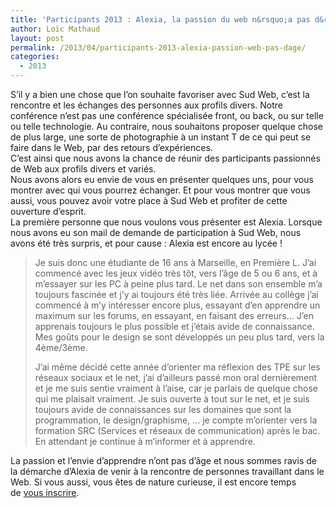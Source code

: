 ```yaml
---
title: 'Participants 2013 : Alexia, la passion du web n&rsquo;a pas d&rsquo;âge !'
author: Loïc Mathaud
layout: post
permalink: /2013/04/participants-2013-alexia-passion-web-pas-dage/
categories:
  - 2013
---
```

<div>
  S&rsquo;il y a bien une chose que l&rsquo;on souhaite favoriser avec Sud Web, c&rsquo;est la rencontre et les échanges des personnes aux profils divers. Notre conférence n&rsquo;est pas une conférence spécialisée front, ou back, ou sur telle ou telle technologie. Au contraire, nous souhaitons proposer quelque chose de plus large, une sorte de photographie à un instant T de ce qui peut se faire dans le Web, par des retours d&rsquo;expériences.<br /> C&rsquo;est ainsi que nous avons la chance de réunir des participants passionnés de Web aux profils divers et variés.
</div>

<div>
  <!--more-->
</div>

<div>
  Nous avons alors eu envie de vous en présenter quelques uns, pour vous montrer avec qui vous pourrez échanger. Et pour vous montrer que vous aussi, vous pouvez avoir votre place à Sud Web et profiter de cette ouverture d&rsquo;esprit.
</div>

<div>
</div>

<div>
  La première personne que nous voulons vous présenter est Alexia. Lorsque nous avons eu son mail de demande de participation à Sud Web, nous avons été très surpris, et pour cause : Alexia est encore au lycée !
</div>

> <div>
>   Je suis donc une étudiante de 16 ans à Marseille, en Première L. J&rsquo;ai commencé avec les jeux vidéo très tôt, vers l&rsquo;âge de 5 ou 6 ans, et à m&rsquo;essayer sur les PC à peine plus tard. Le net dans son ensemble m&rsquo;a toujours fascinée et j&rsquo;y ai toujours été très liée. Arrivée au collège j&rsquo;ai commencé à m&rsquo;y intéresser encore plus, essayant d&rsquo;en apprendre un maximum sur les forums, en essayant, en faisant des erreurs&#8230; J&rsquo;en apprenais toujours le plus possible et j&rsquo;étais avide de connaissance. Mes goûts pour le design se sont développés un peu plus tard, vers la 4ème/3ème.
> </div>
> 
> J&rsquo;ai même décidé cette année d&rsquo;orienter ma réflexion des TPE sur les réseaux sociaux et le net, j&rsquo;ai d&rsquo;ailleurs passé mon oral dernièrement et je me suis sentie vraiment à l&rsquo;aise, car je parlais de quelque chose qui me plaisait vraiment. Je suis ouverte à tout sur le net, et je suis toujours avide de connaissances sur les domaines que sont la programmation, le design/graphisme, &#8230; je compte m&rsquo;orienter vers la formation SRC (Services et réseaux de communication) après le bac. En attendant je continue à m&rsquo;informer et à apprendre.

La passion et l&rsquo;envie d&rsquo;apprendre n&rsquo;ont pas d&rsquo;âge et nous sommes ravis de la démarche d&rsquo;Alexia de venir à la rencontre de personnes travaillant dans le Web. Si vous aussi, vous êtes de nature curieuse, il est encore temps de [vous inscrire][1].

 [1]: http://sudweb.fr/2013/inscription.html